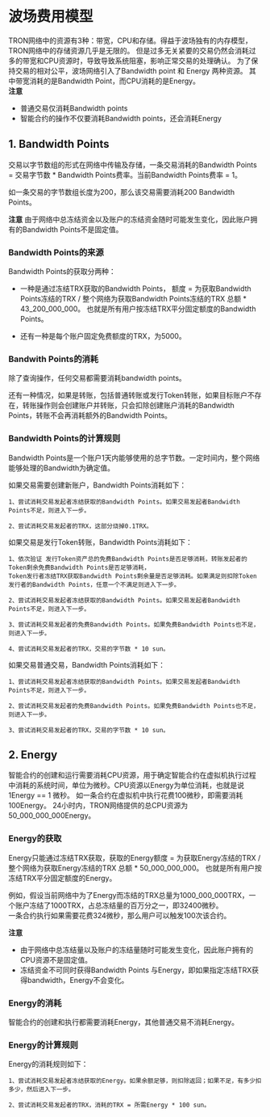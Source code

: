 波场费用模型
===

TRON网络中的资源有3种：带宽，CPU和存储。得益于波场独有的内存模型，TRON网络中的存储资源几乎是无限的。
但是过多无关紧要的交易仍然会消耗过多的带宽和CPU资源时，导致导致系统阻塞，影响正常交易的处理确认。
为了保持交易的相对公平，波场网络引入了Bandwidth point 和 Energy 两种资源。
其中带宽消耗的是Bandwidth Point，而CPU消耗的是Energy。   
**注意** 
- 普通交易仅消耗Bandwidth points
- 智能合约的操作不仅要消耗Bandwidth points，还会消耗Energy

## 1. Bandwidth Points

交易以字节数组的形式在网络中传输及存储，一条交易消耗的Bandwidth Points = 交易字节数 * Bandwidth Points费率。当前Bandwidth Points费率 = 1。

如一条交易的字节数组长度为200，那么该交易需要消耗200 Bandwidth Points。

**注意** 由于网络中总冻结资金以及账户的冻结资金随时可能发生变化，因此账户拥有的Bandwidth Points不是固定值。

### Bandwidth Points的来源

Bandwidth Points的获取分两种：

- 一种是通过冻结TRX获取的Bandwidth Points， 额度 = 为获取Bandwidth Points冻结的TRX / 整个网络为获取Bandwidth Points冻结的TRX 总额 * 43_200_000_000。
也就是所有用户按冻结TRX平分固定额度的Bandwidth Points。

- 还有一种是每个账户固定免费额度的TRX，为5000。

### Bandwith Points的消耗

除了查询操作，任何交易都需要消耗bandwidth points。

还有一种情况，如果是转账，包括普通转账或发行Token转账，如果目标账户不存在，转账操作则会创建账户并转账，只会扣除创建账户消耗的Bandwidth Points，转账不会再消耗额外的Bandwidth Points。

### Bandwidth Points的计算规则

Bandwidth Points是一个账户1天内能够使用的总字节数。一定时间内，整个网络能够处理的Bandwidth为确定值。

如果交易需要创建新账户，Bandwidth Points消耗如下：

    1、尝试消耗交易发起者冻结获取的Bandwidth Points。如果交易发起者Bandwidth Points不足，则进入下一步。

    2、尝试消耗交易发起者的TRX，这部分烧掉0.1TRX。

如果交易是发行Token转账，Bandwidth Points消耗如下：

    1、依次验证 发行Token资产总的免费Bandwidth Points是否足够消耗，转账发起者的Token剩余免费Bandwidth Points是否足够消耗，
    Token发行者冻结TRX获取Bandwidth Points剩余量是否足够消耗。如果满足则扣除Token发行者的Bandwidth Points，任意一个不满足则进入下一步。

    2、尝试消耗交易发起者冻结获取的Bandwidth Points。如果交易发起者Bandwidth Points不足，则进入下一步。

    3、尝试消耗交易发起者的免费Bandwidth Points。如果免费Bandwidth Points也不足，则进入下一步。
    
    4、尝试消耗交易发起者的TRX，交易的字节数 * 10 sun。

如果交易普通交易，Bandwidth Points消耗如下：

    1、尝试消耗交易发起者冻结获取的Bandwidth Points。如果交易发起者Bandwidth Points不足，则进入下一步。

    2、尝试消耗交易发起者的免费Bandwidth Points。如果免费Bandwidth Points也不足，则进入下一步。
    
    3、尝试消耗交易发起者的TRX，交易的字节数 * 10 sun。


## 2. Energy

智能合约的创建和运行需要消耗CPU资源，用于确定智能合约在虚拟机执行过程中消耗的系统时间，单位为微秒。CPU资源以Energy为单位消耗，也就是说1Energy == 1 微秒。
如一条合约在虚拟机中执行花费100微秒，即需要消耗100Energy。
24小时内，TRON网络提供的总CPU资源为50_000_000_000Energy。   

### Energy的获取

Energy只能通过冻结TRX获取，获取的Energy额度 = 为获取Energy冻结的TRX / 整个网络为获取Energy冻结的TRX 总额 * 50_000_000_000。
也就是所有用户按冻结TRX平分固定额度的Energy。

例如，假设当前网络中为了Energy而冻结的TRX总量为1000_000_000TRX，一个账户冻结了1000TRX，占总冻结量的百万分之一，即32400微秒。    
一条合约执行如果需要花费324微秒，那么用户可以触发100次该合约。

**注意** 
- 由于网络中总冻结量以及账户的冻结量随时可能发生变化，因此账户拥有的CPU资源不是固定值。 
- 冻结资金不可同时获得Bandwidth Points 与Energy，即如果指定冻结TRX获得bandwidth，Energy不会变化。

### Energy的消耗

智能合约的创建和执行都需要消耗Energy，其他普通交易不消耗Energy。

### Energy的计算规则

Energy的消耗规则如下：

    1、尝试消耗交易发起者冻结获取的Energy。如果余额足够，则扣除返回；如果不足，有多少扣多少，然后进入下一步。

    2、尝试消耗交易发起者的TRX，消耗的TRX = 所需Energy * 100 sun。


 


